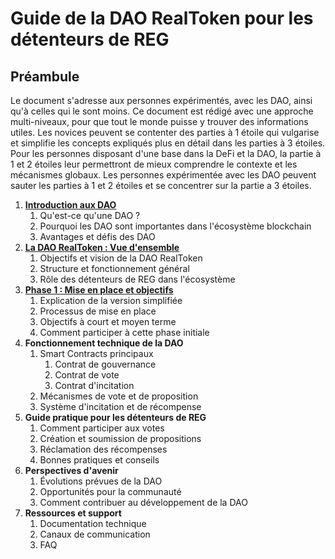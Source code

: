 # Guide de la DAO RealToken pour les détenteurs  de REG

## Préambule

Le document s'adresse aux personnes expérimentés, avec les DAO, ainsi qu'à celles qui le sont moins. Ce document est rédigé avec une approche multi-niveaux, pour que tout le monde puisse y trouver des informations utiles. Les novices peuvent se contenter des parties à 1 étoile qui vulgarise et simplifie les concepts expliqués plus en détail dans les parties à 3 étoiles. Pour les personnes disposant d'une base dans la DeFi et la DAO, la partie à 1 et 2 étoiles leur permettront de mieux comprendre le contexte et les mécanismes globaux. Les personnes expérimentée avec les DAO peuvent sauter les parties à 1 et 2 étoiles et se concentrer sur la partie a 3 étoiles.

1. [**Introduction aux DAO**](01-introduction-aux-dao.md)
   1. Qu'est-ce qu'une DAO ?
   2. Pourquoi les DAO sont importantes dans l'écosystème blockchain
   3. Avantages et défis des DAO
2. [**La DAO RealToken : Vue d'ensemble**](02-la-dao-realtoken.md)
   1. Objectifs et vision de la DAO RealToken
   2. Structure et fonctionnement général
   3. Rôle des détenteurs de REG dans l'écosystème
3. [**Phase 1 : Mise en place et objectifs**](03-phase-1-mise-en-place-et-objectif.md)
   1. Explication de la version simplifiée
   2. Processus de mise en place
   3. Objectifs à court et moyen terme
   4. Comment participer à cette phase initiale
4. **Fonctionnement technique de la DAO**
   1. Smart Contracts principaux
      1. Contrat de gouvernance
      2. Contrat de vote
      3. Contrat d'incitation
   2. Mécanismes de vote et de proposition
   3. Système d'incitation et de récompense
5. **Guide pratique pour les détenteurs de REG**
   1. Comment participer aux votes
   2. Création et soumission de propositions
   3. Réclamation des récompenses
   4. Bonnes pratiques et conseils
6. **Perspectives d'avenir**
   1. Évolutions prévues de la DAO
   2. Opportunités pour la communauté
   3. Comment contribuer au développement de la DAO
7. **Ressources et support**
   1. Documentation technique
   2. Canaux de communication
   3. FAQ
